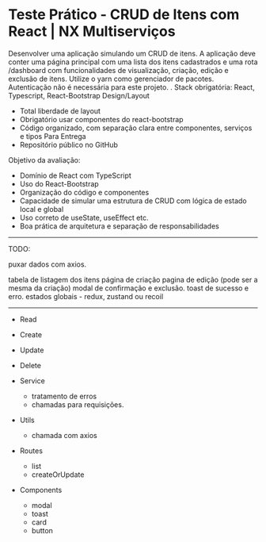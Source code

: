 # Teste Prático - CRUD de Itens com React | NX Multiserviços
Desenvolver uma aplicação simulando um CRUD de itens. A aplicação deve conter uma página principal com uma lista dos itens cadastrados e uma rota /dashboard com funcionalidades de visualização, criação, edição e exclusão de itens. Utilize o yarn como gerenciador de pacotes. Autenticação não é necessária para este projeto.
.
Stack obrigatória: React, Typescript, React-Bootstrap
Design/Layout
- Total liberdade de layout
- Obrigatório usar componentes do react-bootstrap
- Código organizado, com separação clara entre componentes, serviços e tipos
Para Entrega
- Repositório público no GitHub

Objetivo da avaliação:
- Domínio de React com TypeScript
- Uso do React-Bootstrap
- Organização do código e componentes
- Capacidade de simular uma estrutura de CRUD com lógica de estado local e global
- Uso correto de useState, useEffect etc.
- Boa prática de arquitetura e separação de responsabilidades

----
TODO:

puxar dados com axios.

tabela de listagem dos itens
página de criação
pagina de edição (pode ser a mesma da criação)
modal de confirmação e exclusão.
toast de sucesso e erro.
estados globais - redux, zustand ou recoil

----
- Read 
- Create
- Update
- Delete

- Service
  - tratamento de erros
  - chamadas para requisições.

- Utils
  - chamada com axios

- Routes
  - list
  - createOrUpdate

- Components
  - modal
  - toast
  - card
  - button